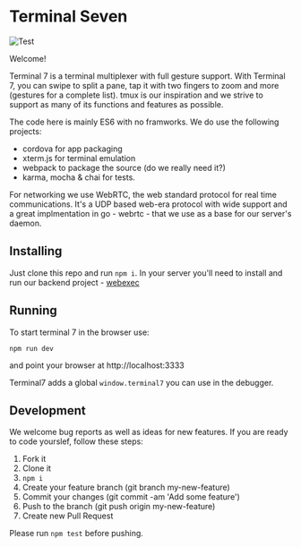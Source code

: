# Terminal Seven

![Test](https://github.com/tuzig/terminal7/workflows/Terminal7-Tests/badge.svg)

Welcome!

Terminal 7 is a terminal multiplexer with full gesture support. 
With Terminal 7, you can swipe to split a pane, tap it with two fingers to zoom
and more (gestures for a complete list).  tmux is our inspiration and we strive
to support as many of its functions and features as possible. 

The code here is mainly ES6 with no framworks. We do use the following projects:
- cordova for app packaging
- xterm.js for terminal emulation
- webpack to package the source (do we really need it?)
- karma, mocha & chai for tests. 

For networking we use WebRTC, the web standard protocol for real time
communications. It's a UDP based web-era protocol with wide support and a great
implmentation in go - webrtc - that we use as a base for our server's daemon.

## Installing

Just clone this repo and run `npm i`. In your server you'll need to install
and run our backend project - [webexec](https://github.com/tuzig/webexec)

## Running

To start terminal 7 in the browser use:

```console
npm run dev
```

and point your browser at http://localhost:3333

Terminal7 adds a global `window.terminal7` you can use in the debugger.

## Development

We welcome bug reports as well as ideas for new features.
If you are ready to code yourslef, follow these steps:

1. Fork it
2. Clone it
3. `npm i`
4. Create your feature branch (git branch my-new-feature)
5. Commit your changes (git commit -am 'Add some feature')
6. Push to the branch (git push origin my-new-feature)
7. Create new Pull Request

Please run `npm test` before pushing.
